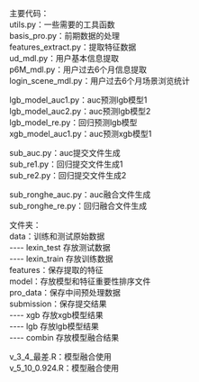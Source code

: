 
主要代码：  
utils.py：一些需要的工具函数  
basis_pro.py：前期数据的处理  
features_extract.py：提取特征数据  
ud_mdl.py：用户基本信息提取  
p6M_mdl.py：用户过去6个月信息提取  
login_scene_mdl.py：用户过去6个月场景浏览统计  
  
lgb_model_auc1.py：auc预测lgb模型1  
lgb_model_auc2.py：auc预测lgb模型2  
lgb_model_re.py：回归预测lgb模型  
xgb_model_auc1.py：auc预测xgb模型1  

sub_auc.py：auc提交文件生成  
sub_re1.py：回归提交文件生成1  
sub_re2.py：回归提交文件生成2  

sub_ronghe_auc.py：auc融合文件生成  
sub_ronghe_re.py：回归融合文件生成  

文件夹：  
data：训练和测试原始数据  
	---- lexin_test 存放测试数据  
	---- lexin_train 存放训练数据  
features：保存提取的特征  
model：存放模型和特征重要性排序文件  
pro_data：保存中间预处理数据  
submission：保存提交结果  
	---- xgb 存放xgb模型结果  
	---- lgb 存放lgb模型结果  
	---- combin 存放模型融合结果  

v_3_4_最差.R：模型融合使用  
v_5_10_0.924.R：模型融合使用

